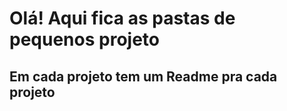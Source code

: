 # Olá! Aqui fica as pastas de pequenos projeto 

## Em cada projeto tem um Readme pra cada projeto 

